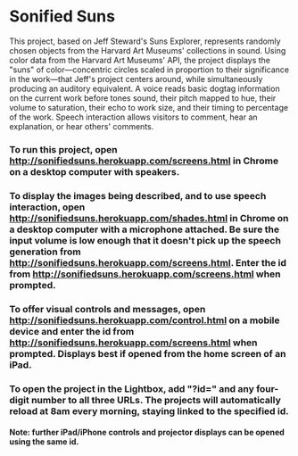 # Sonified Suns

This project, based on Jeff Steward's Suns Explorer, represents randomly chosen objects from the Harvard Art Museums' collections in sound. Using color data from the Harvard Art Museums' API, the project displays the "suns" of color&mdash;concentric circles scaled in proportion to their significance in the work&mdash;that Jeff's project centers around, while simultaneously producing an auditory equivalent. A voice reads basic dogtag information on the current work before tones sound, their pitch mapped to hue, their volume to saturation, their echo to work size, and their timing to percentage of the work. Speech interaction allows visitors to comment, hear an explanation, or hear others' comments.

### To run this project, open http://sonifiedsuns.herokuapp.com/screens.html in Chrome on a desktop computer with speakers.

### To display the images being described, and to use speech interaction, open http://sonifiedsuns.herokuapp.com/shades.html in Chrome on a desktop computer with a microphone attached. Be sure the input volume is low enough that it doesn't pick up the speech generation from http://sonifiedsuns.herokuapp.com/screens.html. Enter the id from http://sonifiedsuns.herokuapp.com/screens.html when prompted.

### To offer visual controls and messages, open http://sonifiedsuns.herokuapp.com/control.html on a mobile device and enter the id from http://sonifiedsuns.herokuapp.com/screens.html when prompted. Displays best if opened from the home screen of an iPad.


### To open the project in the Lightbox, add "?id=" and any four-digit number to all three URLs. The projects will automatically reload at 8am every morning, staying linked to the specified id.



#### Note: further iPad/iPhone controls and projector displays can be opened using the same id.
